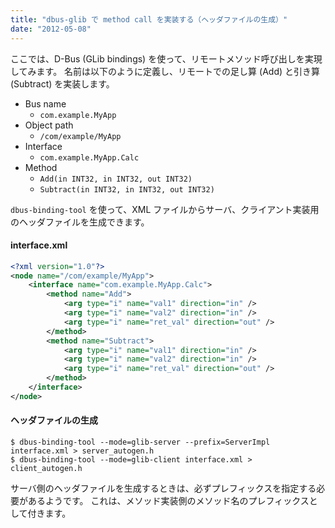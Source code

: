 ```yaml
---
title: "dbus-glib で method call を実装する（ヘッダファイルの生成）"
date: "2012-05-08"
---
```


ここでは、D-Bus (GLib bindings) を使って、リモートメソッド呼び出しを実現してみます。
名前は以下のように定義し、リモートでの足し算 (Add) と引き算 (Subtract) を実装します。

- Bus name
  * `com.example.MyApp`
- Object path
  * `/com/example/MyApp`
- Interface
  * `com.example.MyApp.Calc`
- Method
  * `Add(in INT32, in INT32, out INT32)`
  * `Subtract(in INT32, in INT32, out INT32)`

`dbus-binding-tool` を使って、XML ファイルからサーバ、クライアント実装用のヘッダファイルを生成できます。

#### interface.xml

```xml
<?xml version="1.0"?>
<node name="/com/example/MyApp">
    <interface name="com.example.MyApp.Calc">
        <method name="Add">
            <arg type="i" name="val1" direction="in" />
            <arg type="i" name="val2" direction="in" />
            <arg type="i" name="ret_val" direction="out" />
        </method>
        <method name="Subtract">
            <arg type="i" name="val1" direction="in" />
            <arg type="i" name="val2" direction="in" />
            <arg type="i" name="ret_val" direction="out" />
        </method>
    </interface>
</node>
```

#### ヘッダファイルの生成

```
$ dbus-binding-tool --mode=glib-server --prefix=ServerImpl interface.xml > server_autogen.h
$ dbus-binding-tool --mode=glib-client interface.xml > client_autogen.h
```

サーバ側のヘッダファイルを生成するときは、必ずプレフィックスを指定する必要があるようです。
これは、メソッド実装側のメソッド名のプレフィックスとして付きます。

